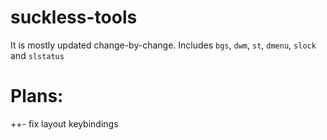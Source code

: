 # suckless-tools

It is mostly updated change-by-change.
Includes ``bgs``, ``dwm``, ``st``, ``dmenu``, ``slock`` and ``slstatus``

# Plans:


++- fix layout keybindings
